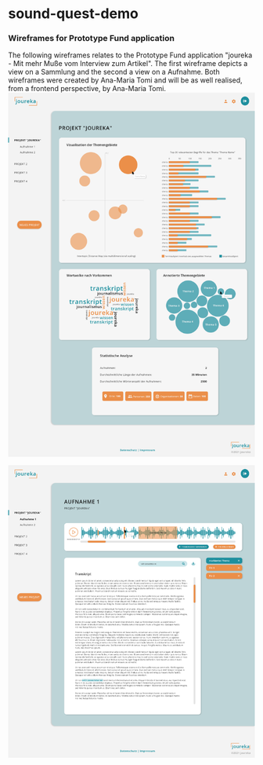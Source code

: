 # sound-quest-demo

### Wireframes for Prototype Fund application
The following wireframes relates to the Prototype Fund application "joureka - Mit mehr Muße vom Interview zum Artikel".
The first wireframe depicts a view on a Sammlung and the second a view on a Aufnahme. Both wireframes were created by
Ana-Maria Tomi and will be as well realised, from a frontend perspective, by Ana-Maria Tomi.
![Wireframe of View on Sammlung](Wireframe_-_View_of_Sammlung.png)

![Wireframe of View on Aufnahme](Wireframe_-_View_of_Aufnaehme.png)